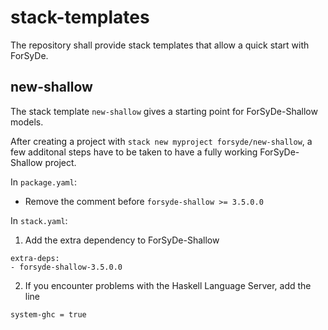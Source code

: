 # stack-templates
The repository shall provide stack templates that allow a quick start with ForSyDe.


## new-shallow
The stack template `new-shallow` gives a starting point for ForSyDe-Shallow models.

After creating a project with `stack new myproject forsyde/new-shallow`, a few additonal steps have to be taken to have a fully working ForSyDe-Shallow project.

In `package.yaml`:

- Remove the comment before `forsyde-shallow >= 3.5.0.0`

In `stack.yaml`:

1. Add the extra dependency to ForSyDe-Shallow

```
extra-deps:
- forsyde-shallow-3.5.0.0
```

2. If you encounter problems with the Haskell Language Server, add the line

```
system-ghc = true
```
